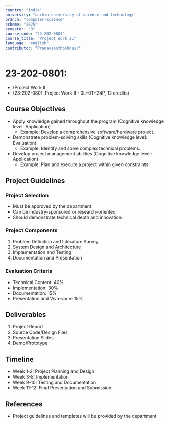 ```yaml
---
country: "india"
university: "cochin-university-of-science-and-technology"
branch: "computer-science"
scheme: "2025"
semester: "8"
course_code: "23-202-0801"
course_title: "Project Work II"
language: "english"
contributor: "Pranavsanthoshnair"
---
```


# 23-202-0801: 
  - (Project Work II
  - (23-202-0801: Project Work II - 0L+0T+24P, 12 credits)
## Course Objectives

* Apply knowledge gained throughout the program (Cognitive knowledge level: Application)
    - Example: Develop a comprehensive software/hardware project.
* Demonstrate problem-solving skills (Cognitive knowledge level: Evaluation)
    - Example: Identify and solve complex technical problems.
* Develop project management abilities (Cognitive knowledge level: Application)
    - Example: Plan and execute a project within given constraints.

## Project Guidelines

### Project Selection
* Must be approved by the department
* Can be industry-sponsored or research-oriented
* Should demonstrate technical depth and innovation

### Project Components
1. Problem Definition and Literature Survey
2. System Design and Architecture
3. Implementation and Testing
4. Documentation and Presentation

### Evaluation Criteria
* Technical Content: 40%
* Implementation: 30%
* Documentation: 15%
* Presentation and Viva-voce: 15%

## Deliverables
1. Project Report
2. Source Code/Design Files
3. Presentation Slides
4. Demo/Prototype

## Timeline
* Week 1-2: Project Planning and Design
* Week 3-8: Implementation
* Week 9-10: Testing and Documentation
* Week 11-12: Final Presentation and Submission

## References

* Project guidelines and templates will be provided by the department

